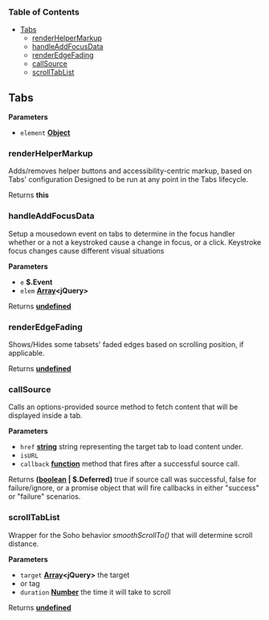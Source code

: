 <!-- Generated by documentation.js. Update this documentation by updating the source code. -->

### Table of Contents

-   [Tabs](#tabs)
    -   [renderHelperMarkup](#renderhelpermarkup)
    -   [handleAddFocusData](#handleaddfocusdata)
    -   [renderEdgeFading](#renderedgefading)
    -   [callSource](#callsource)
    -   [scrollTabList](#scrolltablist)

## Tabs

**Parameters**

-   `element` **[Object](https://developer.mozilla.org/docs/Web/JavaScript/Reference/Global_Objects/Object)** 

### renderHelperMarkup

Adds/removes helper buttons and accessibility-centric markup, based on Tabs' configuration
Designed to be run at any point in the Tabs lifecycle.

Returns **this** 

### handleAddFocusData

Setup a mousedown event on tabs to determine in the focus handler whether or a not a keystroked cause
a change in focus, or a click.  Keystroke focus changes cause different visual situations

**Parameters**

-   `e` **$.Event** 
-   `elem` **[Array](https://developer.mozilla.org/docs/Web/JavaScript/Reference/Global_Objects/Array)&lt;jQuery>** 

Returns **[undefined](https://developer.mozilla.org/docs/Web/JavaScript/Reference/Global_Objects/undefined)** 

### renderEdgeFading

Shows/Hides some tabsets' faded edges based on scrolling position, if applicable.

Returns **[undefined](https://developer.mozilla.org/docs/Web/JavaScript/Reference/Global_Objects/undefined)** 

### callSource

Calls an options-provided source method to fetch content that will be displayed inside a tab.

**Parameters**

-   `href` **[string](https://developer.mozilla.org/docs/Web/JavaScript/Reference/Global_Objects/String)** string representing the target tab to load content under.
-   `isURL`  
-   `callback` **[function](https://developer.mozilla.org/docs/Web/JavaScript/Reference/Statements/function)** method that fires after a successful source call.

Returns **([boolean](https://developer.mozilla.org/docs/Web/JavaScript/Reference/Global_Objects/Boolean) | $.Deferred)** true if source call was successful, false for failure/ignore, or a promise object that will fire callbacks in either "success" or "failure" scenarios.

### scrollTabList

Wrapper for the Soho behavior _smoothScrollTo()_ that will determine scroll distance.

**Parameters**

-   `target` **[Array](https://developer.mozilla.org/docs/Web/JavaScript/Reference/Global_Objects/Array)&lt;jQuery>** the target <li> or <a> tag
-   `duration` **[Number](https://developer.mozilla.org/docs/Web/JavaScript/Reference/Global_Objects/Number)** the time it will take to scroll

Returns **[undefined](https://developer.mozilla.org/docs/Web/JavaScript/Reference/Global_Objects/undefined)** 
